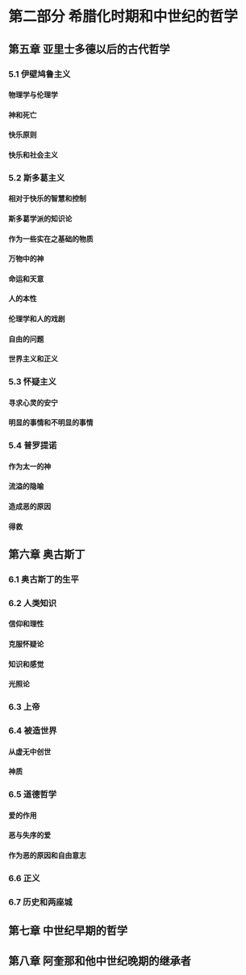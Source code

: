 # 第二部分 希腊化时期和中世纪的哲学

## 第五章 亚里士多德以后的古代哲学

### 5.1 伊壁鸠鲁主义

#### 物理学与伦理学

#### 神和死亡

#### 快乐原则

#### 快乐和社会主义

### 5.2 斯多葛主义

#### 相对于快乐的智慧和控制

#### 斯多葛学派的知识论

#### 作为一些实在之基础的物质

#### 万物中的神

#### 命运和天意

#### 人的本性

#### 伦理学和人的戏剧

#### 自由的问题

#### 世界主义和正义

### 5.3 怀疑主义

#### 寻求心灵的安宁

#### 明显的事情和不明显的事情

### 5.4 普罗提诺

#### 作为太一的神

#### 流溢的隐喻

#### 造成恶的原因

#### 得救

## 第六章 奥古斯丁

### 6.1 奥古斯丁的生平

### 6.2 人类知识

#### 信仰和理性

#### 克服怀疑论

#### 知识和感觉

#### 光照论

### 6.3 上帝

### 6.4 被造世界

#### 从虚无中创世

#### 神质

### 6.5 道德哲学

#### 爱的作用

#### 恶与失序的爱

#### 作为恶的原因和自由意志

### 6.6 正义

### 6.7 历史和两座城

## 第七章 中世纪早期的哲学

## 第八章 阿奎那和他中世纪晚期的继承者

